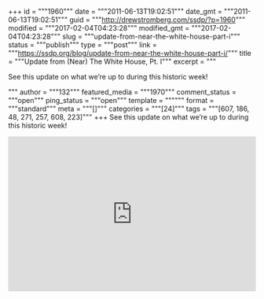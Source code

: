 +++
id = """1960"""
date = """2011-06-13T19:02:51"""
date_gmt = """2011-06-13T19:02:51"""
guid = """http://drewstromberg.com/ssdp/?p=1960"""
modified = """2017-02-04T04:23:28"""
modified_gmt = """2017-02-04T04:23:28"""
slug = """update-from-near-the-white-house-part-i"""
status = """publish"""
type = """post"""
link = """https://ssdp.org/blog/update-from-near-the-white-house-part-i/"""
title = """Update from (Near) The White House, Pt. I"""
excerpt = """<p>See this update on what we&#8217;re up to during this historic week!</p>
"""
author = """132"""
featured_media = """1970"""
comment_status = """open"""
ping_status = """open"""
template = """"""
format = """standard"""
meta = """[]"""
categories = """[24]"""
tags = """[607, 186, 48, 271, 257, 608, 223]"""
+++
See this update on what we&#8217;re up to during this historic week!



<iframe width="100%" height="315" frameborder="0" src="http://www.youtube.com/embed/YodUhv2TUYI"></iframe>
